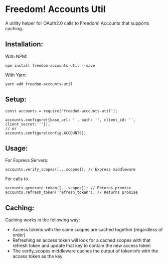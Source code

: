 # Freedom! Accounts Util
A utility helper for OAuth2.0 calls to Freedom! Accounts that supports caching.

## Installation:
With NPM:
```
npm install freedom-accounts-util --save
```

With Yarn:
```
yarn add freedom-accounts-util
```

## Setup:
```
const accounts = require('freedom-accounts-util');

accounts.configure({base_url: '', path: '', client_id: '', client_secret: ''});
// or
accounts.configure(config.ACCOUNTS);
```

## Usage:
For Express Servers:
```
accounts.verify_scopes([...scopes]); // Express middleware
```
For calls to 
```
accounts.generate_token([...scopes]); // Returns promise
accounts.refresh_token('refresh_token'); // Returns promise
```

## Caching:
Caching works in the following way:
* Access tokens with the same scopes are cached together (regardless of order)
* Refreshing an access token will look for a cached scopes with that refresh token and update that key to contain the new access token
* The verify_scopes middleware caches the output of tokeninfo with the access token as the key

